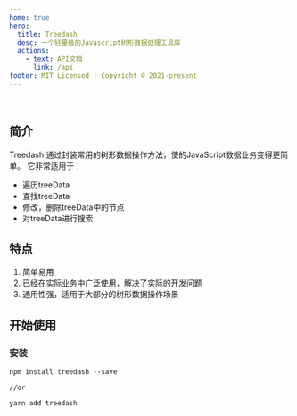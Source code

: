 ```yaml
---
home: true
hero:
  title: Treedash
  desc: 一个轻量级的Javascript树形数据处理工具库
  actions:
    - text: API文档
      link: /api
footer: MIT Licensed | Copyright © 2021-present
---
```



<br />

## 简介

Treedash 通过封装常用的树形数据操作方法，使的JavaScript数据业务变得更简单。 它非常适用于：

- 遍历treeData
- 查找treeData
- 修改，删除treeData中的节点
- 对treeData进行搜索

## 特点

1. 简单易用
2. 已经在实际业务中广泛使用，解决了实际的开发问题
3. 通用性强，适用于大部分的树形数据操作场景

## 开始使用

### 安装
```
npm install treedash --save

//or

yarn add treedash
```
